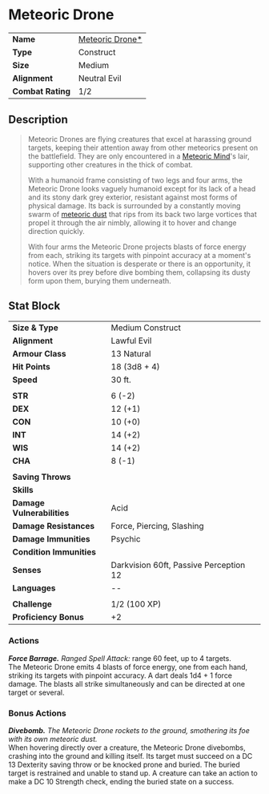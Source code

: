 # Meteoric Drone

|||
| --- | --- |
| **Name** | [Meteoric Drone*](https://www.dndbeyond.com/monsters/2241608-meteoric-drone) |
| **Type** | Construct |
| **Size** | Medium |
| **Alignment** | Neutral Evil |
| **Combat Rating** | 1/2 |

## Description

> Meteoric Drones are flying creatures that excel at harassing ground targets, keeping their attention away from other meteorics present on the battlefield. They are only encountered in a [Meteoric Mind](meteoric-mind.md)'s lair, supporting other creatures in the thick of combat.
>
> With a humanoid frame consisting of two legs and four arms, the Meteoric Drone looks vaguely humanoid except for its lack of a head and its stony dark grey exterior, resistant against most forms of physical damage. Its back is surrounded by a constantly moving swarm of [meteoric dust](../items/meteoric/meteoric-dust.md) that rips from its back two large vortices that propel it through the air nimbly, allowing it to hover and change direction quickly.
>
> With four arms the Meteoric Drone projects blasts of force energy from each, striking its targets with pinpoint accuracy at a moment's notice. When the situation is desperate or there is an opportunity, it hovers over its prey before dive bombing them, collapsing its dusty form upon them, burying them underneath.

## Stat Block

|||
| --- | --- |
| **Size & Type** | Medium Construct |
| **Alignment** | Lawful Evil |
| **Armour Class** | 13 Natural |
| **Hit Points** | 18 (3d8 + 4) |
| **Speed** | 30 ft. |
|||
| **STR** | 6 (-2) |
| **DEX** | 12 (+1) |
| **CON** | 10 (+0) |
| **INT** | 14 (+2) |
| **WIS** | 14 (+2) |
| **CHA** | 8 (-1) |
|||
| **Saving Throws** | |
| **Skills** | |
| **Damage Vulnerabilities** | Acid |
| **Damage Resistances** | Force, Piercing, Slashing |
| **Damage Immunities** | Psychic |
| **Condition Immunities** | |
| **Senses** | Darkvision 60ft, Passive Perception 12 |
| **Languages** | -- |
|||
| **Challenge** | 1/2 (100 XP) |
| **Proficiency Bonus** | +2 |

### Actions

***Force Barrage.*** *Ranged Spell Attack:* range 60 feet, up to 4 targets.<br>The Meteoric Drone emits 4 blasts of force energy, one from each hand, striking its targets with pinpoint accuracy. A dart deals 1d4 + 1 force damage. The blasts all strike simultaneously and can be directed at one target or several.

### Bonus Actions

***Divebomb.*** *The Meteoric Drone rockets to the ground, smothering its foe with its own meteoric dust.*<br>When hovering directly over a creature, the Meteoric Drone divebombs, crashing into the ground and killing itself. Its target must succeed on a DC 13 Dexterity saving throw or be knocked prone and buried. The buried target is restrained and unable to stand up. A creature can take an action to make a DC 10 Strength check, ending the buried state on a success.
